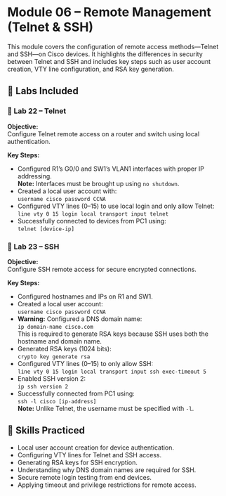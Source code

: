 # Module 06 – Remote Management (Telnet & SSH)

This module covers the configuration of remote access methods—Telnet and SSH—on Cisco devices. It highlights the differences in security between Telnet and SSH and includes key steps such as user account creation, VTY line configuration, and RSA key generation.

## 🧪 Labs Included

### 🔌 Lab 22 – Telnet
**Objective:**  
Configure Telnet remote access on a router and switch using local authentication.

**Key Steps:**
- Configured R1’s G0/0 and SW1’s VLAN1 interfaces with proper IP addressing.  
  **Note:** Interfaces must be brought up using `no shutdown`.
- Created a local user account with:  
  `username cisco password CCNA`
- Configured VTY lines (0–15) to use local login and only allow Telnet:  
`line vty 0 15
login local
transport input telnet`
- Successfully connected to devices from PC1 using:  
`telnet [device-ip]`

### 🔐 Lab 23 – SSH
**Objective:**  
Configure SSH remote access for secure encrypted connections.

**Key Steps:**
- Configured hostnames and IPs on R1 and SW1.
- Created a local user account:  
`username cisco password CCNA`
- **Warning:** Configured a DNS domain name:  
`ip domain-name cisco.com`  
This is required to generate RSA keys because SSH uses both the hostname and domain name.
- Generated RSA keys (1024 bits):  
`crypto key generate rsa`
- Configured VTY lines (0–15) to only allow SSH:  
`line vty 0 15
login local
transport input ssh
exec-timeout 5`
- Enabled SSH version 2:  
`ip ssh version 2`
- Successfully connected from PC1 using:  
`ssh -l cisco [ip-address]`  
**Note:** Unlike Telnet, the username must be specified with `-l`.

## 🔧 Skills Practiced
- Local user account creation for device authentication.
- Configuring VTY lines for Telnet and SSH access.
- Generating RSA keys for SSH encryption.
- Understanding why DNS domain names are required for SSH.
- Secure remote login testing from end devices.
- Applying timeout and privilege restrictions for remote access.
